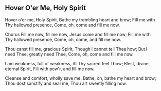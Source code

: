 ## Hover O'er Me, Holy Spirit

Hover o'er me, Holy Spirit,
Bathe my trembling heart and brow;
Fill me with Thy hallowed presence,
Come, oh, come and fill me now. 

Chorus
Fill me now, fill me now,
Jesus come and fill me now;
Fill me with Thy hallowed presence,
Come, oh, come, and fill me now. 

Thou canst fill me, gracious Spirit,
Though I cannot tell Thee how;
But I need Thee, greatly need Thee,
Come, oh, come and fill me now.

I am weakness, full of weakness,
At Thy sacred feet I bow;
Blest, divine, eternal Spirit,
Fill with pow'r, and fill me now.

Cleanse and comfort, wholly save me,
Bathe, oh, bathe my heart and brow;
Thou dost sanctify and seal me,
Thou art sweetly filling now.
